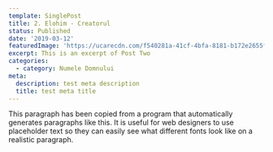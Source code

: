 ```yaml
---
template: SinglePost
title: 2. Elohim - Creatorul
status: Published
date: '2019-03-12'
featuredImage: 'https://ucarecdn.com/f540281a-41cf-4bfa-8181-b172e2655fba/-/crop/1632x1777/0,672/-/preview/'
excerpt: This is an excerpt of Post Two
categories:
  - category: Numele Domnului
meta:
  description: test meta description
  title: test meta title
---
```


This paragraph has been copied from a program that automatically generates paragraphs like this. It is useful for web designers to use placeholder text so they can easily see what different fonts look like on a realistic paragraph.
